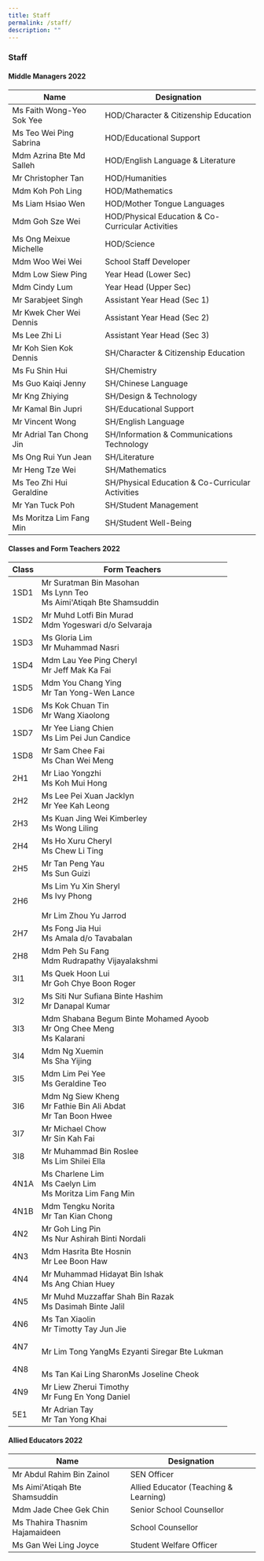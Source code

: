 ```yaml
---
title: Staff
permalink: /staff/
description: ""
---
```

### Staff
#### Middle Managers 2022

| Name  | Designation |
|---|---|
| Ms Faith Wong-Yeo Sok Yee | HOD/Character & Citizenship Education |
| Ms Teo Wei Ping Sabrina | HOD/Educational Support |
| Mdm Azrina Bte Md Salleh | HOD/English Language & Literature |
| Mr Christopher Tan | HOD/Humanities |
| Mdm Koh Poh Ling | HOD/Mathematics |
| Ms Liam Hsiao Wen | HOD/Mother Tongue Languages |
| Mdm Goh Sze Wei | HOD/Physical Education & Co-Curricular Activities |
| Ms Ong Meixue Michelle | HOD/Science |
| Mdm Woo Wei Wei | School Staff Developer |
| Mdm Low Siew Ping | Year Head (Lower Sec) |
| Mdm Cindy Lum | Year Head (Upper Sec)  |
| Mr Sarabjeet Singh | Assistant Year Head (Sec 1)  |
| Mr Kwek Cher Wei Dennis | Assistant Year Head (Sec 2)  |
| Ms Lee Zhi Li | Assistant Year Head (Sec 3)  |
| Mr Koh Sien Kok Dennis | SH/Character & Citizenship Education |
| Ms Fu Shin Hui | SH/Chemistry |
| Ms Guo Kaiqi Jenny | SH/Chinese Language |
| Mr Kng Zhiying | SH/Design & Technology |
| Mr Kamal Bin Jupri | SH/Educational Support  |
| Mr Vincent Wong | SH/English Language |
| Mr Adrial Tan Chong Jin  | SH/Information & Communications Technology  |
| Ms Ong Rui Yun Jean | SH/Literature |
| Mr Heng Tze Wei | SH/Mathematics |
| Ms Teo Zhi Hui Geraldine | SH/Physical Education & Co-Curricular Activities |
| Mr Yan Tuck Poh | SH/Student Management |
| Ms Moritza Lim Fang Min | SH/Student Well-Being |

#### Classes and Form Teachers 2022

| Class | Form Teachers |
|---|---|
| 1SD1 | Mr Suratman Bin Masohan<br>Ms Lynn Teo<br>Ms Aimi'Atiqah Bte Shamsuddin |
| 1SD2 | Mr Muhd Lotfi Bin Murad<br>Mdm Yogeswari d/o Selvaraja |
| 1SD3                    | Ms Gloria Lim<br>Mr Muhammad Nasri |
| 1SD4 | Mdm Lau Yee Ping Cheryl<br>Mr Jeff Mak Ka Fai |
| 1SD5 | Mdm You Chang Ying<br>Mr Tan Yong-Wen Lance |
| 1SD6 | Ms Kok Chuan Tin<br>Mr Wang Xiaolong |
| 1SD7 | Mr Yee Liang Chien<br>Ms Lim Pei Jun Candice |
| 1SD8 | Mr Sam Chee Fai<br>Ms Chan Wei Meng |
| 2H1 | Mr Liao Yongzhi<br>Ms Koh Mui Hong |
| 2H2 | Ms Lee Pei Xuan Jacklyn <br>Mr Yee Kah Leong |
| 2H3 | Ms Kuan Jing Wei Kimberley<br>Ms Wong Liling |
| 2H4 | Ms Ho Xuru Cheryl<br>Ms Chew Li Ting |
| 2H5 | Mr Tan Peng Yau<br>Ms Sun Guizi |
| 2H6 | Ms Lim Yu Xin Sheryl <br>Ms Ivy Phong<br><br>Mr Lim Zhou Yu Jarrod |
| 2H7 | Ms Fong Jia Hui<br>Ms Amala d/o Tavabalan |
| 2H8 | Mdm Peh Su Fang<br>Mdm Rudrapathy Vijayalakshmi |
| 3I1 | Ms Quek Hoon Lui<br>Mr Goh Chye Boon Roger |
| 3I2 | Ms Siti Nur Sufiana Binte Hashim<br>Mr Danapal Kumar |
| 3I3 | Mdm Shabana Begum Binte Mohamed Ayoob<br>Mr Ong Chee Meng<br>Ms Kalarani |
| 3I4 | Mdm Ng Xuemin<br>Ms Sha Yijing |
| 3I5 | Mdm Lim Pei Yee<br>Ms Geraldine Teo |
| 3I6 | Mdm Ng Siew Kheng<br>Mr Fathie Bin Ali Abdat<br>Mr Tan Boon Hwee |
| 3I7 | Mr Michael Chow<br>Mr Sin Kah Fai |
| 3I8 | Mr Muhammad Bin Roslee<br>Ms Lim Shilei Ella |
| 4N1A | Ms Charlene Lim<br>Ms Caelyn Lim<br>Ms Moritza Lim Fang Min |
| 4N1B | Mdm Tengku Norita<br>Mr Tan Kian Chong |
| 4N2 | Mr Goh Ling Pin<br>Ms Nur Ashirah Binti Nordali |
| 4N3 | Mdm Hasrita Bte Hosnin<br>Mr Lee Boon Haw |
| 4N4 | Mr Muhammad Hidayat Bin Ishak<br>Ms Ang Chian Huey |
| 4N5 | Mr  Muhd Muzzaffar Shah Bin Razak<br>Ms Dasimah Binte Jalil |
| 4N6 | Ms Tan Xiaolin<br>Mr Timotty Tay Jun Jie |
| 4N7  | <br>Mr Lim Tong YangMs Ezyanti Siregar Bte Lukman |
| 4N8 | <br>Ms Tan Kai Ling SharonMs Joseline Cheok |
| 4N9 | Mr Liew Zherui Timothy<br>Mr Fung En Yong Daniel |
| 5E1 | Mr Adrian Tay<br>Mr Tan Yong Khai |

#### Allied Educators 2022

| Name | Designation |
|---|---|
| Mr Abdul Rahim Bin Zainol<br> | SEN Officer<br> |
| Ms Aimi'Atiqah Bte Shamsuddin | Allied Educator (Teaching & Learning) |
| Mdm Jade Chee Gek Chin<br>| Senior School Counsellor<br> |
| Ms Thahira Thasnim Hajamaideen<br> | School Counsellor<br> |
| Ms Gan Wei Ling Joyce<br>  | Student Welfare Officer<br> |